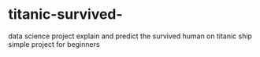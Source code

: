 # titanic-survived-
data science project explain and predict the survived human on titanic ship simple project for beginners
